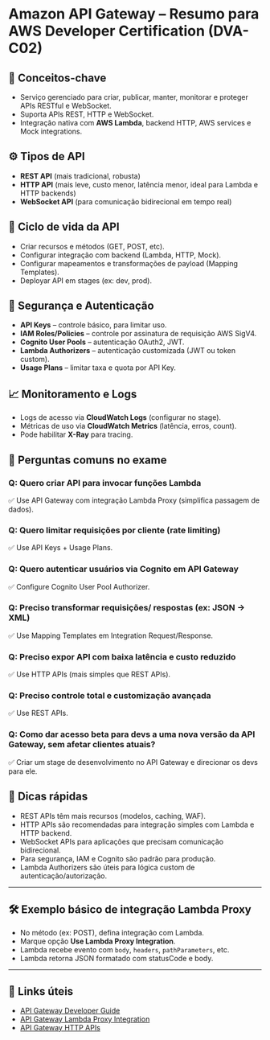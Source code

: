 # Amazon API Gateway – Resumo para AWS Developer Certification (DVA-C02)

## 🧠 Conceitos-chave
- Serviço gerenciado para criar, publicar, manter, monitorar e proteger APIs RESTful e WebSocket.
- Suporta APIs REST, HTTP e WebSocket.
- Integração nativa com **AWS Lambda**, backend HTTP, AWS services e Mock integrations.

## ⚙️ Tipos de API
- **REST API** (mais tradicional, robusta)
- **HTTP API** (mais leve, custo menor, latência menor, ideal para Lambda e HTTP backends)
- **WebSocket API** (para comunicação bidirecional em tempo real)

## 🔄 Ciclo de vida da API
- Criar recursos e métodos (GET, POST, etc).
- Configurar integração com backend (Lambda, HTTP, Mock).
- Configurar mapeamentos e transformações de payload (Mapping Templates).
- Deployar API em stages (ex: dev, prod).

## 🔐 Segurança e Autenticação
- **API Keys** – controle básico, para limitar uso.
- **IAM Roles/Policies** – controle por assinatura de requisição AWS SigV4.
- **Cognito User Pools** – autenticação OAuth2, JWT.
- **Lambda Authorizers** – autenticação customizada (JWT ou token custom).
- **Usage Plans** – limitar taxa e quota por API Key.

## 📈 Monitoramento e Logs
- Logs de acesso via **CloudWatch Logs** (configurar no stage).
- Métricas de uso via **CloudWatch Metrics** (latência, erros, count).
- Pode habilitar **X-Ray** para tracing.

## 🧪 Perguntas comuns no exame

### Q: Quero criar API para invocar funções Lambda
✅ Use API Gateway com integração Lambda Proxy (simplifica passagem de dados).

### Q: Quero limitar requisições por cliente (rate limiting)
✅ Use API Keys + Usage Plans.

### Q: Quero autenticar usuários via Cognito em API Gateway
✅ Configure Cognito User Pool Authorizer.

### Q: Preciso transformar requisições/ respostas (ex: JSON → XML)
✅ Use Mapping Templates em Integration Request/Response.

### Q: Preciso expor API com baixa latência e custo reduzido
✅ Use HTTP APIs (mais simples que REST APIs).

### Q: Preciso controle total e customização avançada
✅ Use REST APIs.

### Q: Como dar acesso beta para devs a uma nova versão da API Gateway, sem afetar clientes atuais?
✅ Criar um stage de desenvolvimento no API Gateway e direcionar os devs para ele.

## 📌 Dicas rápidas
- REST APIs têm mais recursos (modelos, caching, WAF).
- HTTP APIs são recomendadas para integração simples com Lambda e HTTP backend.
- WebSocket APIs para aplicações que precisam comunicação bidirecional.
- Para segurança, IAM e Cognito são padrão para produção.
- Lambda Authorizers são úteis para lógica custom de autenticação/autorização.

---

## 🛠️ Exemplo básico de integração Lambda Proxy
- No método (ex: POST), defina integração com Lambda.
- Marque opção **Use Lambda Proxy Integration**.
- Lambda recebe evento com `body`, `headers`, `pathParameters`, etc.
- Lambda retorna JSON formatado com statusCode e body.

---

## 🔗 Links úteis
- [API Gateway Developer Guide](https://docs.aws.amazon.com/apigateway/latest/developerguide/welcome.html)
- [API Gateway Lambda Proxy Integration](https://docs.aws.amazon.com/apigateway/latest/developerguide/set-up-lambda-proxy-integrations.html)
- [API Gateway HTTP APIs](https://docs.aws.amazon.com/apigateway/latest/developerguide/http-api.html)

